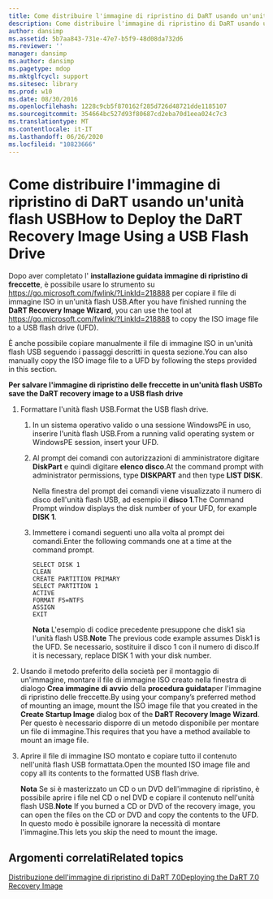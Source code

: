 ```yaml
---
title: Come distribuire l'immagine di ripristino di DaRT usando un'unità flash USB
description: Come distribuire l'immagine di ripristino di DaRT usando un'unità flash USB
author: dansimp
ms.assetid: 5b7aa843-731e-47e7-b5f9-48d08da732d6
ms.reviewer: ''
manager: dansimp
ms.author: dansimp
ms.pagetype: mdop
ms.mktglfcycl: support
ms.sitesec: library
ms.prod: w10
ms.date: 08/30/2016
ms.openlocfilehash: 1228c9cb5f870162f285d726d48721dde1185107
ms.sourcegitcommit: 354664bc527d93f80687cd2eba70d1eea024c7c3
ms.translationtype: MT
ms.contentlocale: it-IT
ms.lasthandoff: 06/26/2020
ms.locfileid: "10823666"
---
```

# <span data-ttu-id="70ca8-103">Come distribuire l'immagine di ripristino di DaRT usando un'unità flash USB</span><span class="sxs-lookup"><span data-stu-id="70ca8-103">How to Deploy the DaRT Recovery Image Using a USB Flash Drive</span></span>


<span data-ttu-id="70ca8-104">Dopo aver completato l' **installazione guidata immagine di ripristino di freccette**, è possibile usare lo strumento su <https://go.microsoft.com/fwlink/?LinkId=218888> per copiare il file di immagine ISO in un'unità flash USB.</span><span class="sxs-lookup"><span data-stu-id="70ca8-104">After you have finished running the **DaRT Recovery Image Wizard**, you can use the tool at <https://go.microsoft.com/fwlink/?LinkId=218888> to copy the ISO image file to a USB flash drive (UFD).</span></span>

<span data-ttu-id="70ca8-105">È anche possibile copiare manualmente il file di immagine ISO in un'unità flash USB seguendo i passaggi descritti in questa sezione.</span><span class="sxs-lookup"><span data-stu-id="70ca8-105">You can also manually copy the ISO image file to a UFD by following the steps provided in this section.</span></span>

**<span data-ttu-id="70ca8-106">Per salvare l'immagine di ripristino delle freccette in un'unità flash USB</span><span class="sxs-lookup"><span data-stu-id="70ca8-106">To save the DaRT recovery image to a USB flash drive</span></span>**

1.  <span data-ttu-id="70ca8-107">Formattare l'unità flash USB.</span><span class="sxs-lookup"><span data-stu-id="70ca8-107">Format the USB flash drive.</span></span>

    1.  <span data-ttu-id="70ca8-108">In un sistema operativo valido o una sessione WindowsPE in uso, inserire l'unità flash USB.</span><span class="sxs-lookup"><span data-stu-id="70ca8-108">From a running valid operating system or WindowsPE session, insert your UFD.</span></span>

    2.  <span data-ttu-id="70ca8-109">Al prompt dei comandi con autorizzazioni di amministratore digitare **DiskPart** e quindi digitare **elenco disco**.</span><span class="sxs-lookup"><span data-stu-id="70ca8-109">At the command prompt with administrator permissions, type **DISKPART** and then type **LIST DISK**.</span></span>

        <span data-ttu-id="70ca8-110">Nella finestra del prompt dei comandi viene visualizzato il numero di disco dell'unità flash USB, ad esempio il **disco 1**.</span><span class="sxs-lookup"><span data-stu-id="70ca8-110">The Command Prompt window displays the disk number of your UFD, for example **DISK 1**.</span></span>

    3.  <span data-ttu-id="70ca8-111">Immettere i comandi seguenti uno alla volta al prompt dei comandi.</span><span class="sxs-lookup"><span data-stu-id="70ca8-111">Enter the following commands one at a time at the command prompt.</span></span>

        ``` syntax
        SELECT DISK 1
        CLEAN
        CREATE PARTITION PRIMARY
        SELECT PARTITION 1
        ACTIVE
        FORMAT FS=NTFS
        ASSIGN
        EXIT
        ```

        <span data-ttu-id="70ca8-112">**Nota**  L'esempio di codice precedente presuppone che disk1 sia l'unità flash USB.</span><span class="sxs-lookup"><span data-stu-id="70ca8-112">**Note** The previous code example assumes Disk1 is the UFD.</span></span> <span data-ttu-id="70ca8-113">Se necessario, sostituire il disco 1 con il numero di disco.</span><span class="sxs-lookup"><span data-stu-id="70ca8-113">If it is necessary, replace DISK 1 with your disk number.</span></span>

         

2.  <span data-ttu-id="70ca8-114">Usando il metodo preferito della società per il montaggio di un'immagine, montare il file di immagine ISO creato nella finestra di dialogo **Crea immagine di avvio** della **procedura guidata**per l'immagine di ripristino delle freccette.</span><span class="sxs-lookup"><span data-stu-id="70ca8-114">By using your company’s preferred method of mounting an image, mount the ISO image file that you created in the **Create Startup Image** dialog box of the **DaRT Recovery Image Wizard**.</span></span> <span data-ttu-id="70ca8-115">Per questo è necessario disporre di un metodo disponibile per montare un file di immagine.</span><span class="sxs-lookup"><span data-stu-id="70ca8-115">This requires that you have a method available to mount an image file.</span></span>

3.  <span data-ttu-id="70ca8-116">Aprire il file di immagine ISO montato e copiare tutto il contenuto nell'unità flash USB formattata.</span><span class="sxs-lookup"><span data-stu-id="70ca8-116">Open the mounted ISO image file and copy all its contents to the formatted USB flash drive.</span></span>

    <span data-ttu-id="70ca8-117">**Nota**  Se si è masterizzato un CD o un DVD dell'immagine di ripristino, è possibile aprire i file nel CD o nel DVD e copiare il contenuto nell'unità flash USB.</span><span class="sxs-lookup"><span data-stu-id="70ca8-117">**Note** If you burned a CD or DVD of the recovery image, you can open the files on the CD or DVD and copy the contents to the UFD.</span></span> <span data-ttu-id="70ca8-118">In questo modo è possibile ignorare la necessità di montare l'immagine.</span><span class="sxs-lookup"><span data-stu-id="70ca8-118">This lets you skip the need to mount the image.</span></span>

     

## <span data-ttu-id="70ca8-119">Argomenti correlati</span><span class="sxs-lookup"><span data-stu-id="70ca8-119">Related topics</span></span>


[<span data-ttu-id="70ca8-120">Distribuzione dell'immagine di ripristino di DaRT 7.0</span><span class="sxs-lookup"><span data-stu-id="70ca8-120">Deploying the DaRT 7.0 Recovery Image</span></span>](deploying-the-dart-70-recovery-image-dart-7.md)

 

 





